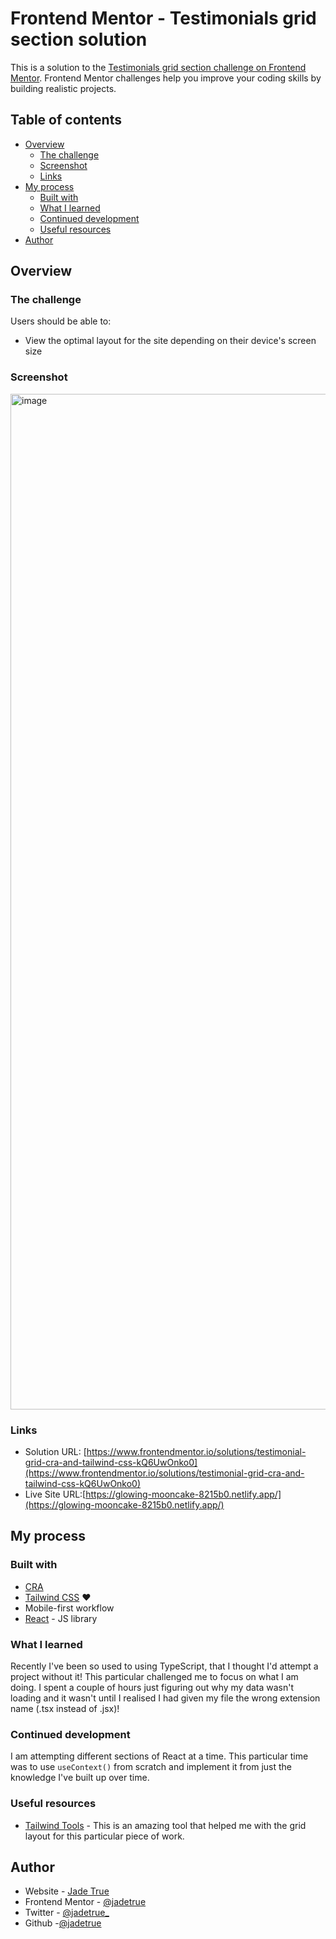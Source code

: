 # Frontend Mentor - Testimonials grid section solution

This is a solution to the [Testimonials grid section challenge on Frontend Mentor](https://www.frontendmentor.io/challenges/testimonials-grid-section-Nnw6J7Un7). Frontend Mentor challenges help you improve your coding skills by building realistic projects.

## Table of contents

- [Overview](#overview)
  - [The challenge](#the-challenge)
  - [Screenshot](#screenshot)
  - [Links](#links)
- [My process](#my-process)
  - [Built with](#built-with)
  - [What I learned](#what-i-learned)
  - [Continued development](#continued-development)
  - [Useful resources](#useful-resources)
- [Author](#author)

## Overview

### The challenge

Users should be able to:

- View the optimal layout for the site depending on their device's screen size

### Screenshot

<img width="1625" alt="image" src="https://user-images.githubusercontent.com/39219696/171950879-add873b9-26b3-474a-b42d-bbba25914b37.png">


### Links

- Solution URL: [https://www.frontendmentor.io/solutions/testimonial-grid-cra-and-tailwind-css-kQ6UwOnko0](https://www.frontendmentor.io/solutions/testimonial-grid-cra-and-tailwind-css-kQ6UwOnko0)
- Live Site URL:[https://glowing-mooncake-8215b0.netlify.app/](https://glowing-mooncake-8215b0.netlify.app/)

## My process

### Built with

- [CRA](https://reactjs.org/docs/create-a-new-react-app.html)
- [Tailwind CSS](https://tailwindcss.com/) ❤️
- Mobile-first workflow
- [React](https://reactjs.org/) - JS library

### What I learned

Recently I've been so used to using TypeScript, that I thought I'd attempt a project without it! This particular challenged me to focus on what I am doing. I spent a couple of hours just figuring out why my data wasn't loading and it wasn't until I realised I had given my file the wrong extension name (.tsx instead of .jsx)!

### Continued development

I am attempting different sections of React at a time. This particular time was to use `useContext()` from scratch and implement it from just the knowledge I've built up over time.

### Useful resources

- [Tailwind Tools](https://www.tailwind-tools.com/) - This is an amazing tool that helped me with the grid layout for this particular piece of work.

## Author

- Website - [Jade True](https://www.jadetrue.co.uk)
- Frontend Mentor - [@jadetrue](https://www.frontendmentor.io/profile/jadetrue)
- Twitter - [@jadetrue\_](https://twitter.com/jadetrue_)
- Github -[@jadetrue](https://github.com/jadetrue)
